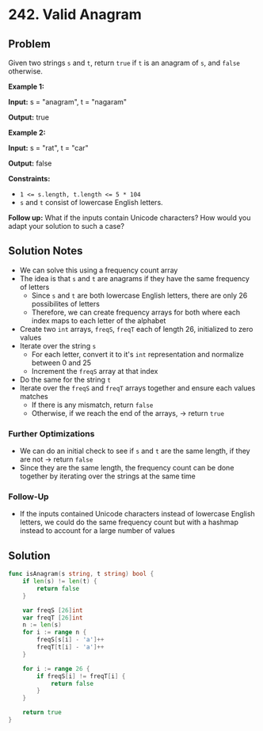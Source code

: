 # 242. Valid Anagram

## Problem

Given two strings `s` and `t`, return `true` if `t` is an anagram of `s`, and `false` otherwise.

**Example 1:**

**Input:** s = "anagram", t = "nagaram"

**Output:** true

**Example 2:**

**Input:** s = "rat", t = "car"

**Output:** false

**Constraints:**

- `1 <= s.length, t.length <= 5 * 104`
- `s` and `t` consist of lowercase English letters.

**Follow up:** What if the inputs contain Unicode characters? How would you adapt your solution to such a case?

## Solution Notes
- We can solve this using a frequency count array
- The idea is that `s` and `t` are anagrams if they have the same frequency of letters
    + Since `s` and `t` are both lowercase English letters, there are only 26 possibilites of letters
    + Therefore, we can create frequency arrays for both where each index maps to each letter of the alphabet
- Create two `int` arrays, `freqS`, `freqT` each of length 26, initialized to zero values
- Iterate over the string `s`
    + For each letter, convert it to it's `int` representation and normalize between 0 and 25
    + Increment the `freqS` array at that index
- Do the same for the string `t`
- Iterate over the `freqS` and `freqT` arrays together and ensure each values matches
    + If there is any mismatch, return `false`
    + Otherwise, if we reach the end of the arrays, -> return `true`

### Further Optimizations
- We can do an initial check to see if `s` and `t` are the same length, if they are not -> return `false`
- Since they are the same length, the frequency count can be done together by iterating over the strings at the same time

### Follow-Up
- If the inputs contained Unicode characters instead of lowercase English letters, we could do the same frequency count but with a hashmap instead to account for a large number of values

## Solution

```go
func isAnagram(s string, t string) bool { 
	if len(s) != len(t) {
		return false
	}

	var freqS [26]int
	var freqT [26]int
	n := len(s)
	for i := range n {
		freqS[s[i] - 'a']++
		freqT[t[i] - 'a']++
	}

	for i := range 26 {
		if freqS[i] != freqT[i] {
			return false
		}
	}

	return true
}
```
